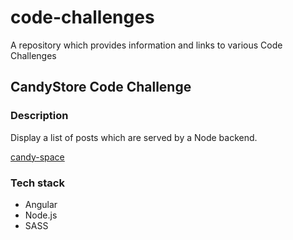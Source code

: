 # code-challenges
A repository which provides information and links to various Code Challenges

## CandyStore Code Challenge

### Description

Display a list of posts which are served by a Node backend.

[candy-space](https://github.com/russellf9/candy-space)

### Tech stack

- Angular
- Node.js
- SASS
